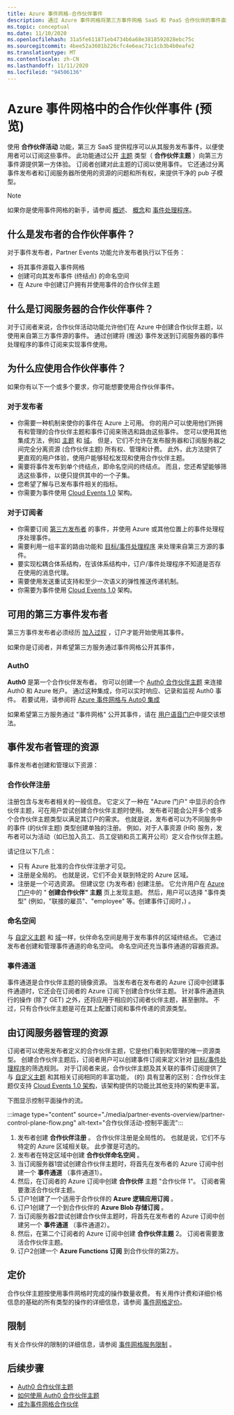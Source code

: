 ```yaml
---
title: Azure 事件网格-合作伙伴事件
description: 通过 Azure 事件网格将第三方事件网格 SaaS 和 PaaS 合作伙伴的事件直接发送到 Azure 服务。
ms.topic: conceptual
ms.date: 11/10/2020
ms.openlocfilehash: 31a5fe611871eb4734b6a68e3818592028ebc75c
ms.sourcegitcommit: 4bee52a3601b226cfc4e6eac71c1cb3b4b0eafe2
ms.translationtype: MT
ms.contentlocale: zh-CN
ms.lasthandoff: 11/11/2020
ms.locfileid: "94506136"
---
```

# <a name="partner-events-in-azure-event-grid-preview"></a>Azure 事件网格中的合作伙伴事件 (预览) 
使用 **合作伙伴活动** 功能，第三方 SaaS 提供程序可以从其服务发布事件，以便使用者可以订阅这些事件。 此功能通过公开 [主题](concepts.md#topics) 类型（ **合作伙伴主题** ）向第三方事件源提供第一方体验。 订阅者创建对此主题的订阅以使用事件。 它还通过分离事件发布者和订阅服务器所使用的资源的问题和所有权，来提供干净的 pub 子模型。

> [!NOTE]
> 如果你是使用事件网格的新手，请参阅 [概述](overview.md)、 [概念](concepts.md)和 [事件处理程序](event-handlers.md)。

## <a name="what-is-partner-events-to-a-publisher"></a>什么是发布者的合作伙伴事件？
对于事件发布者，Partner Events 功能允许发布者执行以下任务：

- 将其事件源载入事件网格
- 创建可向其发布事件 (终结点) 的命名空间
- 在 Azure 中创建订户拥有并使用事件的合作伙伴主题

## <a name="what-is-partner-events-to-a-subscriber"></a>什么是订阅服务器的合作伙伴事件？
对于订阅者来说，合作伙伴活动功能允许他们在 Azure 中创建合作伙伴主题，以使用来自第三方事件源的事件。 通过创建将 (推送) 事件发送到订阅服务器的事件处理程序的事件订阅来实现事件使用。

## <a name="why-should-i-use-partner-events"></a>为什么应使用合作伙伴事件？
如果你有以下一个或多个要求，你可能想要使用合作伙伴事件。

### <a name="for-publishers"></a>对于发布者

- 你需要一种机制来使你的事件在 Azure 上可用。 你的用户可以使用他们所拥有和管理的合作伙伴主题和事件订阅来筛选和路由这些事件。 您可以使用其他集成方法，例如 [主题](custom-topics.md) 和 [域](event-domains.md)。 但是，它们不允许在发布服务器和订阅服务器之间完全分离资源 (合作伙伴主题) 所有权、管理和计费。 此外，此方法提供了更直观的用户体验，使用户能够轻松发现和使用合作伙伴主题。
- 需要将事件发布到单个终结点，即命名空间的终结点。 而且，您还希望能够筛选这些事件，以便只提供其中的一个子集。 
- 您希望了解与已发布事件相关的指标。
- 你需要为事件使用 [Cloud Events 1.0](https://cloudevents.io/) 架构。

### <a name="for-subscribers"></a>对于订阅者

- 你需要订阅 [第三方发布者](#available-third-party-event-publishers) 的事件，并使用 Azure 或其他位置上的事件处理程序处理事件。
- 需要利用一组丰富的路由功能和 [目标/事件处理程序](overview.md#event-handlers) 来处理来自第三方源的事件。 
- 要实现松耦合体系结构，在该体系结构中，订户/事件处理程序不知道是否存在使用的消息代理。 
- 需要使用发送重试支持和至少一次语义的弹性推送传递机制。
- 你需要为事件使用 [Cloud Events 1.0](https://cloudevents.io/) 架构。 


## <a name="available-third-party-event-publishers"></a>可用的第三方事件发布者
第三方事件发布者必须经历 [加入过程](partner-onboarding-overview.md) ，订户才能开始使用其事件。 

如果你是订阅者，并希望第三方服务通过事件网格公开其事件， 

### <a name="auth0"></a>Auth0
**Auth0** 是第一个合作伙伴发布者。 你可以创建一个 [Auth0 合作伙伴主题](auth0-overview.md) 来连接 Auth0 和 Azure 帐户。 通过这种集成，你可以实时响应、记录和监视 Auth0 事件。 若要试用，请参阅将 [Azure 事件网格与 Auto0 集成](auth0-how-to.md)

如果希望第三方服务通过 "事件网格" 公开其事件，请在 [用户语音门户](https://feedback.azure.com/forums/909934-azure-event-grid)中提交该想法。
 
## <a name="resources-managed-by-event-publishers"></a>事件发布者管理的资源
事件发布者创建和管理以下资源：

### <a name="partner-registration"></a>合作伙伴注册
注册包含与发布者相关的一般信息。 它定义了一种在 "Azure 门户" 中显示的合作伙伴主题，可在用户尝试创建合作伙伴主题时使用。 发布者可能会公开多个或多个合作伙伴主题类型以满足其订户的需求。 也就是说，发布者可以为不同服务中的事件 (的伙伴主题) 类型创建单独的注册。 例如，对于人事资源 (HR) 服务，发布者可以为活动（如已加入员工、员工促销和员工离开公司）定义合作伙伴主题。 

请记住以下几点：

- 只有 Azure 批准的合作伙伴注册才可见。 
- 注册是全局的。 也就是说，它们不会关联到特定的 Azure 区域。
- 注册是一个可选资源。 但建议您 (为发布者) 创建注册。 它允许用户在 [Azure 门户](https://portal.azure.com/#create/Microsoft.EventGridPartnerTopic)中的 " **创建合作伙伴" 主题** 页上发现主题。 然后，用户可以选择 "事件类型" (例如，"联接的雇员"、"employee" 等。创建事件订阅时，) 。

### <a name="namespace"></a>命名空间
与 [自定义主题](custom-topics.md) 和 [域](event-domains.md)一样，伙伴命名空间是用于发布事件的区域终结点。 它通过发布者创建和管理事件通道的命名空间。 命名空间还充当事件通道的容器资源。

### <a name="event-channels"></a>事件通道
事件通道是合作伙伴主题的镜像资源。 当发布者在发布者的 Azure 订阅中创建事件通道时，它还会在订阅者的 Azure 订阅下创建合作伙伴主题。 针对事件通道执行的操作 (除了 GET) 之外，还将应用于相应的订阅者伙伴主题，甚至删除。 不过，只有合作伙伴主题是可在其上配置订阅和事件传递的资源类型。

## <a name="resources-managed-by-subscribers"></a>由订阅服务器管理的资源 
订阅者可以使用发布者定义的合作伙伴主题，它是他们看到和管理的唯一资源类型。 创建合作伙伴主题后，订阅者用户可以创建事件订阅来定义针对 [目标/事件处理程序](overview.md#event-handlers)的筛选规则。 对于订阅者来说，合作伙伴主题及其关联的事件订阅提供了与 [自定义主题](custom-topics.md) 和其相关订阅相同的丰富功能， (的) 具有显著的区别：合作伙伴主题仅支持 [Cloud Events 1.0 架构](cloudevents-schema.md)，该架构提供的功能比其他支持的架构更丰富。

下图显示控制平面操作的流。

:::image type="content" source="./media/partner-events-overview/partner-control-plane-flow.png" alt-text="合作伙伴活动-控制平面流":::

1. 发布者创建 **合作伙伴注册** 。 合作伙伴注册是全局性的。 也就是说，它们不与特定的 Azure 区域相关联。 此步骤是可选的。
1. 发布者在特定区域中创建 **合作伙伴命名空间** 。
1. 当订阅服务器1尝试创建合作伙伴主题时，将首先在发布者的 Azure 订阅中创建一个 **事件通道** （事件通道1）。
1. 然后，在订阅者的 Azure 订阅中创建 **合作伙伴** 主题 "合作伙伴 1"。 订阅者需要激活合作伙伴主题。 
1. 订户1创建了一个适用于合作伙伴的 **Azure 逻辑应用订阅** 。
1. 订户1创建了一个到合作伙伴的 **Azure Blob 存储订阅** 。 
1. 当订阅服务器2尝试创建合作伙伴主题时，将首先在发布者的 Azure 订阅中创建另一个 **事件通道** （事件通道2）。 
1. 然后，在第二个订阅者的 Azure 订阅中创建 **合作伙伴主题** 2。 订阅者需要激活合作伙伴主题。 
1. 订户2创建一个 **Azure Functions 订阅** 到合作伙伴的第2方。 

## <a name="pricing"></a>定价
合作伙伴主题按使用事件网格时完成的操作数量收费。 有关用作计费和详细价格信息的基础的所有类型的操作的详细信息，请参阅 [事件网格定价](https://azure.microsoft.com/pricing/details/event-grid/)。

## <a name="limits"></a>限制
有关合作伙伴的限制的详细信息，请参阅 [事件网格服务限制](../azure-resource-manager/management/azure-subscription-service-limits.md#event-grid-limits) 。


## <a name="next-steps"></a>后续步骤

- [Auth0 合作伙伴主题](auth0-overview.md)
- [如何使用 Auth0 合作伙伴主题](auth0-how-to.md)
- [成为事件网格合作伙伴](partner-onboarding-overview.md)